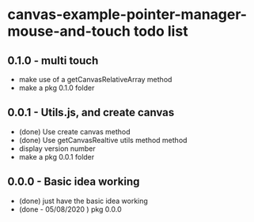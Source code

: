 # canvas-example-pointer-manager-mouse-and-touch todo list

## 0.1.0 - multi touch
* make use of a getCanvasRelativeArray method
* make a pkg 0.1.0 folder

## 0.0.1 - Utils.js, and create canvas
* (done) Use create canvas method
* (done) Use getCanvasRealtive utils method method
* display version number
* make a pkg 0.0.1 folder

## 0.0.0 - Basic idea working
* (done) just have the basic idea working
* (done - 05/08/2020 ) pkg 0.0.0